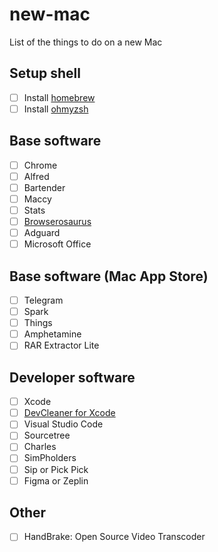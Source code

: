 # new-mac
List of the things to do on a new Mac


## Setup shell

- [ ] Install [homebrew](https://brew.sh)
- [ ] Install [ohmyzsh](https://github.com/ohmyzsh/ohmyzsh) 

## Base software

- [ ] Chrome
- [ ] Alfred
- [ ] Bartender
- [ ] Maccy
- [ ] Stats
- [ ] [Browserosaurus](https://github.com/will-stone/browserosaurus)
- [ ] Adguard
- [ ] Microsoft Office

## Base software (Mac App Store)

- [ ] Telegram
- [ ] Spark
- [ ] Things
- [ ] Amphetamine
- [ ] RAR Extractor Lite

## Developer software

- [ ] Xcode
- [ ] [DevCleaner for Xcode](https://github.com/vashpan/xcode-dev-cleaner)
- [ ] Visual Studio Code
- [ ] Sourcetree
- [ ] Charles
- [ ] SimPholders
- [ ] Sip or Pick Pick
- [ ] Figma or Zeplin

## Other
- [ ] HandBrake: Open Source Video Transcoder





